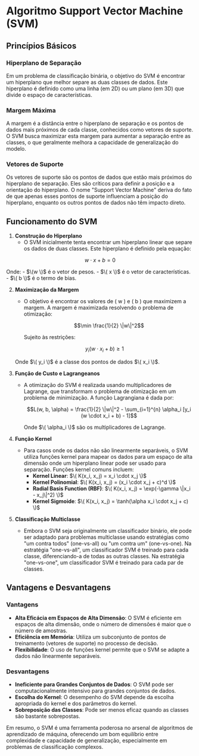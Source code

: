 # Algoritmo Support Vector Machine (SVM)

## Princípios Básicos

### Hiperplano de Separação
Em um problema de classificação binária, o objetivo do SVM é encontrar um hiperplano que melhor separe as duas classes de dados. Este hiperplano é definido como uma linha (em 2D) ou um plano (em 3D) que divide o espaço de características.

### Margem Máxima
A margem é a distância entre o hiperplano de separação e os pontos de dados mais próximos de cada classe, conhecidos como vetores de suporte. O SVM busca maximizar esta margem para aumentar a separação entre as classes, o que geralmente melhora a capacidade de generalização do modelo.

### Vetores de Suporte
Os vetores de suporte são os pontos de dados que estão mais próximos do hiperplano de separação. Eles são críticos para definir a posição e a orientação do hiperplano. O nome "Support Vector Machine" deriva do fato de que apenas esses pontos de suporte influenciam a posição do hiperplano, enquanto os outros pontos de dados não têm impacto direto.

## Funcionamento do SVM

1. **Construção do Hiperplano**
   - O SVM inicialmente tenta encontrar um hiperplano linear que separe os dados de duas classes. Este hiperplano é definido pela equação: 


$$w \cdot x + b = 0$$


Onde:
     - $\(w \)$ é o vetor de pesos.
     - $\( x \)$ é o vetor de características.
     - $\( b \)$ é o termo de bias.

2. **Maximização da Margem**
   - O objetivo é encontrar os valores de \( w \) e \( b \) que maximizem a margem. A margem é maximizada resolvendo o problema de otimização:

     
     $$\min \frac{1}{2} \|w\|^2$$
     

     Sujeito às restrições:

     
   $$y_i (w \cdot x_i + b) \geq 1$$
   

     Onde $\( y_i \)$ é a classe dos pontos de dados $\( x_i \)$.

3. **Função de Custo e Lagrangeanos**
   - A otimização do SVM é realizada usando multiplicadores de Lagrange, que transformam o problema de otimização em um problema de minimização. A função Lagrangiana é dada por:

     
     $$L(w, b, \alpha) = \frac{1}{2} \|w\|^2 - \sum_{i=1}^{n} \alpha_i [y_i (w \cdot x_i + b) - 1]$$
     

     Onde $\( \alpha_i \)$ são os multiplicadores de Lagrange.

4. **Função Kernel**
   - Para casos onde os dados não são linearmente separáveis, o SVM utiliza funções kernel para mapear os dados para um espaço de alta dimensão onde um hiperplano linear pode ser usado para separação. Funções kernel comuns incluem:
     - **Kernel Linear**: $\( K(x_i, x_j) = x_i \cdot x_j \)$
     - **Kernel Polinomial**: $\( K(x_i, x_j) = (x_i \cdot x_j + c)^d \)$
     - **Radial Basis Function (RBF)**: $\( K(x_i, x_j) = \exp(-\gamma \|x_i - x_j\|^2) \)$
     - **Kernel Sigmoide**: $\( K(x_i, x_j) = \tanh(\alpha x_i \cdot x_j + c) \)$

5. **Classificação Multiclasse**
   - Embora o SVM seja originalmente um classificador binário, ele pode ser adaptado para problemas multiclasse usando estratégias como "um contra todos" (one-vs-all) ou "um contra um" (one-vs-one). Na estratégia "one-vs-all", um classificador SVM é treinado para cada classe, diferenciando-a de todas as outras classes. Na estratégia "one-vs-one", um classificador SVM é treinado para cada par de classes.

## Vantagens e Desvantagens

### Vantagens
- **Alta Eficácia em Espaços de Alta Dimensão**: O SVM é eficiente em espaços de alta dimensão, onde o número de dimensões é maior que o número de amostras.
- **Eficiência em Memória**: Utiliza um subconjunto de pontos de treinamento (vetores de suporte) no processo de decisão.
- **Flexibilidade**: O uso de funções kernel permite que o SVM se adapte a dados não linearmente separáveis.

### Desvantagens
- **Ineficiente para Grandes Conjuntos de Dados**: O SVM pode ser computacionalmente intensivo para grandes conjuntos de dados.
- **Escolha do Kernel**: O desempenho do SVM depende da escolha apropriada do kernel e dos parâmetros do kernel.
- **Sobreposição das Classes**: Pode ser menos eficaz quando as classes são bastante sobrepostas.

Em resumo, o SVM é uma ferramenta poderosa no arsenal de algoritmos de aprendizado de máquina, oferecendo um bom equilíbrio entre complexidade e capacidade de generalização, especialmente em problemas de classificação complexos.
